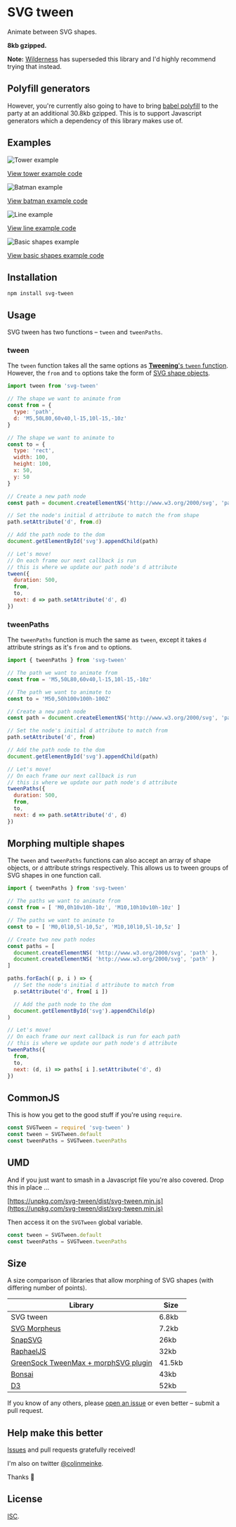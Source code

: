 # SVG tween

Animate between SVG shapes.

**8kb gzipped.**

**Note:** [Wilderness](https://github.com/colinmeinke/wilderness)
has superseded this library and I'd highly recommend trying
that instead.

## Polyfill generators

However, you're currently also going to have to bring
[babel polyfill](https://cdnjs.com/libraries/babel-polyfill)
to the party at an additional 30.8kb gzipped. This is to
support Javascript generators which a dependency of this
library makes use of.

## Examples

![Tower example](https://www.dropbox.com/s/ztcemvnhyxjeypb/tower.gif?raw=1)

[View tower example code](./examples/tower)

![Batman example](https://www.dropbox.com/s/2n92b1uqh6rao8q/batman.gif?raw=1)

[View batman example code](./examples/batman)

![Line example](https://www.dropbox.com/s/y3rn6r62c07ln36/line.gif?raw=1)

[View line example code](./examples/line)

![Basic shapes example](https://www.dropbox.com/s/9czewgnfkp59yfn/basic-shapes.gif?raw=1)

[View basic shapes example code](./examples/basic-shapes)

## Installation

```
npm install svg-tween
```

## Usage

SVG tween has two functions – `tween` and `tweenPaths`.

### tween

The `tween` function takes all the same options as
[**Tweening**'s `tween` function](https://github.com/colinmeinke/tweening#options).
However, the `from` and `to` options take the form of
[SVG shape objects](https://github.com/colinmeinke/svg-points).

```js
import tween from 'svg-tween'

// The shape we want to animate from
const from = {
  type: 'path',
  d: 'M5,50L80,60v40,l-15,10l-15,-10z'
}

// The shape we want to animate to
const to = {
  type: 'rect',
  width: 100,
  height: 100,
  x: 50,
  y: 50
}

// Create a new path node
const path = document.createElementNS('http://www.w3.org/2000/svg', 'path')

// Set the node's initial d attribute to match the from shape
path.setAttribute('d', from.d)

// Add the path node to the dom
document.getElementById('svg').appendChild(path)

// Let's move!
// On each frame our next callback is run
// this is where we update our path node's d attribute
tween({
  duration: 500,
  from,
  to,
  next: d => path.setAttribute('d', d)
})
```

### tweenPaths

The `tweenPaths` function is much the same as `tween`, except
it takes `d` attribute strings as it's `from` and `to` options.

```js
import { tweenPaths } from 'svg-tween'

// The path we want to animate from
const from = 'M5,50L80,60v40,l-15,10l-15,-10z'

// The path we want to animate to
const to = 'M50,50h100v100h-100Z'

// Create a new path node
const path = document.createElementNS('http://www.w3.org/2000/svg', 'path')

// Set the node's initial d attribute to match from
path.setAttribute('d', from)

// Add the path node to the dom
document.getElementById('svg').appendChild(path)

// Let's move!
// On each frame our next callback is run
// this is where we update our path node's d attribute
tweenPaths({
  duration: 500,
  from,
  to,
  next: d => path.setAttribute('d', d)
})
```

## Morphing multiple shapes

The `tween` and `tweenPaths` functions can also accept an
array of shape objects, or `d` attribute strings respectively.
This allows us to tween groups of SVG shapes in one function
call.

```js
import { tweenPaths } from 'svg-tween'

// The paths we want to animate from
const from = [ 'M0,0h10v10h-10z', 'M10,10h10v10h-10z' ]

// The paths we want to animate to
const to = [ 'M0,0l10,5l-10,5z', 'M10,10l10,5l-10,5z' ]

// Create two new path nodes
const paths = [
  document.createElementNS( 'http://www.w3.org/2000/svg', 'path' ),
  document.createElementNS( 'http://www.w3.org/2000/svg', 'path' )
]

paths.forEach(( p, i ) => {
  // Set the node's initial d attribute to match from
  p.setAttribute('d', from[ i ])

  // Add the path node to the dom
  document.getElementById('svg').appendChild(p)
)

// Let's move!
// On each frame our next callback is run for each path
// this is where we update our path node's d attribute
tweenPaths({
  from,
  to,
  next: (d, i) => paths[ i ].setAttribute('d', d)
})
```

## CommonJS

This is how you get to the good stuff if you're using
`require`.

```js
const SVGTween = require( 'svg-tween' )
const tween = SVGTween.default
const tweenPaths = SVGTween.tweenPaths
```

## UMD

And if you just want to smash in a Javascript file you're
also covered. Drop this in place ...

[https://unpkg.com/svg-tween/dist/svg-tween.min.js](https://unpkg.com/svg-tween/dist/svg-tween.min.js)

Then access it on the `SVGTween` global variable.

```js
const tween = SVGTween.default
const tweenPaths = SVGTween.tweenPaths
```

## Size

A size comparison of libraries that allow morphing of SVG
shapes (with differing number of points).

| Library | Size |
| --- | --- |
| SVG tween | 6.8kb |
| [SVG Morpheus](https://alexk111.github.io/SVG-Morpheus) | 7.2kb |
| [SnapSVG](http://snapsvg.io) | 26kb |
| [RaphaelJS](http://dmitrybaranovskiy.github.io/raphael) | 32kb |
| [GreenSock TweenMax + morphSVG plugin](http://greensock.com/morphSVG) | 41.5kb |
| [Bonsai](http://bonsaijs.org) | 43kb |
| [D3](https://d3js.org) | 52kb |

If you know of any others, please
[open an issue](https://github.com/colinmeinke/svg-tween/issues/new)
or even better – submit a pull request.

## Help make this better

[Issues](https://github.com/colinmeinke/svg-tween/issues/new)
and pull requests gratefully received!

I'm also on twitter [@colinmeinke](https://twitter.com/colinmeinke).

Thanks :star2:

## License

[ISC](./LICENSE.md).
